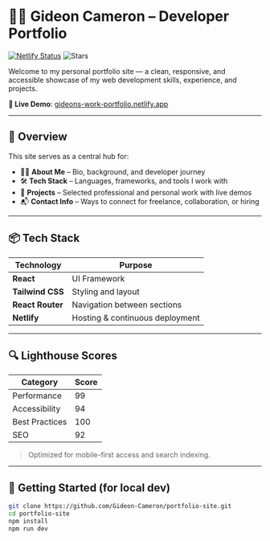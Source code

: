 # 🧑‍💻 Gideon Cameron – Developer Portfolio

[![Netlify Status](https://api.netlify.com/api/v1/badges/e1043ba4-720f-4949-b64d-a0edd0b54deb/deploy-status)](https://app.netlify.com/sites/gideons-work-portfolio/deploys)
![Stars](https://img.shields.io/github/stars/Gideon-Cameron/gideons-work-portfolio?style=social)



Welcome to my personal portfolio site — a clean, responsive, and accessible showcase of my web development skills, experience, and projects.

**🔗 Live Demo**: [gideons-work-portfolio.netlify.app](https://gideons-work-portfolio.netlify.app/)

---

## 🧠 Overview

This site serves as a central hub for:

- 🧑‍🎓 **About Me** – Bio, background, and developer journey
- 🛠 **Tech Stack** – Languages, frameworks, and tools I work with
- 🚀 **Projects** – Selected professional and personal work with live demos
- 📬 **Contact Info** – Ways to connect for freelance, collaboration, or hiring

---

## 📦 Tech Stack

| Technology     | Purpose                       |
|----------------|-------------------------------|
| **React**      | UI Framework                  |
| **Tailwind CSS** | Styling and layout          |
| **React Router** | Navigation between sections |
| **Netlify**    | Hosting & continuous deployment |

---

## 🔍 Lighthouse Scores

| Category       | Score |
|----------------|-------|
| Performance    | 99    |
| Accessibility  | 94    |
| Best Practices | 100   |
| SEO            | 92    |

> Optimized for mobile-first access and search indexing.

---

## 🚀 Getting Started (for local dev)

```bash
git clone https://github.com/Gideon-Cameron/portfolio-site.git
cd portfolio-site
npm install
npm run dev
